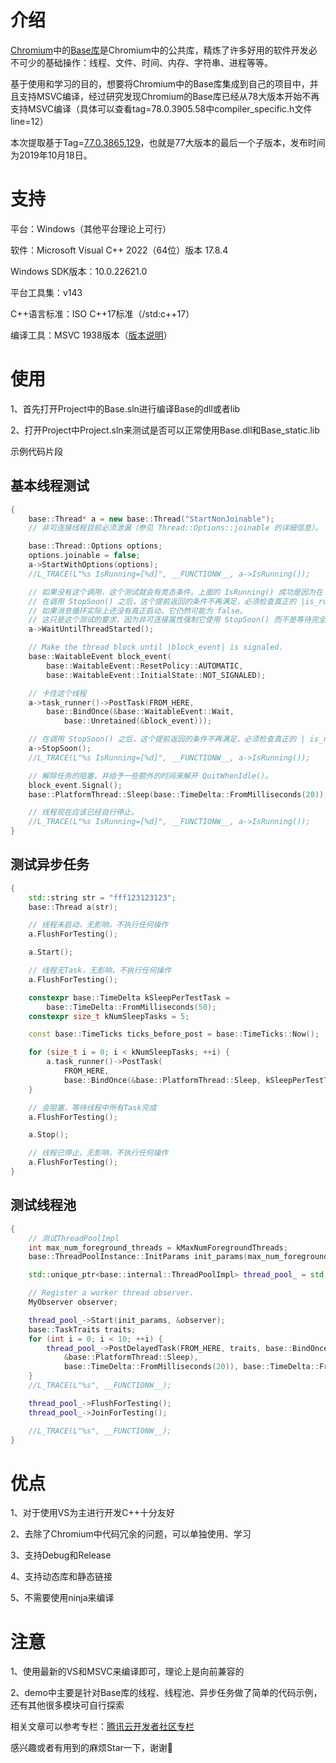 # 介绍
[Chromium](https://github.com/chromium/chromium)中的[Base库](https://github.com/chromium/chromium/tree/main/base)是Chromium中的公共库，精炼了许多好用的软件开发必不可少的基础操作：线程、文件、时间、内存、字符串、进程等等。

基于使用和学习的目的，想要将Chromium中的Base库集成到自己的项目中，并且支持MSVC编译，经过研究发现Chromium的Base库已经从78大版本开始不再支持MSVC编译（具体可以查看tag=78.0.3905.58中compiler_specific.h文件line=12）

本次提取基于Tag=[77.0.3865.129](https://github.com/chromium/chromium/tree/77.0.3865.129)，也就是77大版本的最后一个子版本，发布时间为2019年10月18日。

# 支持

平台：Windows（其他平台理论上可行）

软件：Microsoft Visual C++ 2022（64位）版本 17.8.4

Windows SDK版本：10.0.22621.0

平台工具集：v143

C++语言标准：ISO C++17标准（/std:c++17）

编译工具：MSVC 1938版本（[版本说明](https://sourceforge.net/p/predef/wiki/Compilers/#microsoft-visual-c)）

# 使用

1、首先打开Project中的Base.sln进行编译Base的dll或者lib

2、打开Project中Project.sln来测试是否可以正常使用Base.dll和Base_static.lib

示例代码片段
## 基本线程测试
```C++
{
    base::Thread* a = new base::Thread("StartNonJoinable");
    // 非可连接线程目前必须泄漏（参见 Thread::Options::joinable 的详细信息）。

    base::Thread::Options options;
    options.joinable = false;
    a->StartWithOptions(options);
    //L_TRACE(L"%s IsRunning=[%d]", __FUNCTIONW__, a->IsRunning());

    // 如果没有这个调用，这个测试就会有竞态条件。上面的 IsRunning() 成功是因为在 Start() 和 StopSoon() 之间有一个提前返回的条件，
    // 在调用 StopSoon() 之后，这个提前返回的条件不再满足，必须检查真正的 |is_running_| 位。
    // 如果消息循环实际上还没有真正启动，它仍然可能为 false。
    // 这只是这个测试的要求，因为非可连接属性强制它使用 StopSoon() 而不是等待完全的 Stop()。
    a->WaitUntilThreadStarted();

    // Make the thread block until |block_event| is signaled.
    base::WaitableEvent block_event(
        base::WaitableEvent::ResetPolicy::AUTOMATIC,
        base::WaitableEvent::InitialState::NOT_SIGNALED);

    // 卡住这个线程
    a->task_runner()->PostTask(FROM_HERE,
        base::BindOnce(&base::WaitableEvent::Wait,
            base::Unretained(&block_event)));

    // 在调用 StopSoon() 之后，这个提前返回的条件不再满足，必须检查真正的 | is_running_ | 位。
    a->StopSoon();
    //L_TRACE(L"%s IsRunning=[%d]", __FUNCTIONW__, a->IsRunning());

    // 解除任务的阻塞，并给予一些额外的时间来解开 QuitWhenIdle()。
    block_event.Signal();
    base::PlatformThread::Sleep(base::TimeDelta::FromMilliseconds(20));

    // 线程现在应该已经自行停止。
    //L_TRACE(L"%s IsRunning=[%d]", __FUNCTIONW__, a->IsRunning());
}
```

## 测试异步任务

```C++
{
    std::string str = "fff123123123";
    base::Thread a(str);

    // 线程未启动，无影响，不执行任何操作
    a.FlushForTesting();

    a.Start();

    // 线程无Task，无影响，不执行任何操作
    a.FlushForTesting();

    constexpr base::TimeDelta kSleepPerTestTask =
        base::TimeDelta::FromMilliseconds(50);
    constexpr size_t kNumSleepTasks = 5;

    const base::TimeTicks ticks_before_post = base::TimeTicks::Now();

    for (size_t i = 0; i < kNumSleepTasks; ++i) {
        a.task_runner()->PostTask(
            FROM_HERE,
            base::BindOnce(&base::PlatformThread::Sleep, kSleepPerTestTask));
    }

    // 会阻塞，等待线程中所有Task完成
    a.FlushForTesting();

    a.Stop();

    // 线程已停止，无影响，不执行任何操作
    a.FlushForTesting();
}
```

## 测试线程池
 
```C++
{
    // 测试ThreadPoolImpl
    int max_num_foreground_threads = kMaxNumForegroundThreads;
    base::ThreadPoolInstance::InitParams init_params(max_num_foreground_threads);

    std::unique_ptr<base::internal::ThreadPoolImpl> thread_pool_ = std::make_unique<base::internal::ThreadPoolImpl>("Test Thread Pool");

    // Register a worker thread observer.
    MyObserver observer;

    thread_pool_->Start(init_params, &observer);
    base::TaskTraits traits;
    for (int i = 0; i < 10; ++i) {
        thread_pool_->PostDelayedTask(FROM_HERE, traits, base::BindOnce(static_cast<void (*)(base::TimeDelta)>(
            &base::PlatformThread::Sleep),
            base::TimeDelta::FromMilliseconds(20)), base::TimeDelta::FromMilliseconds(20));
    }
    //L_TRACE(L"%s", __FUNCTIONW__);

    thread_pool_->FlushForTesting();
    thread_pool_->JoinForTesting();

    //L_TRACE(L"%s", __FUNCTIONW__);
}
```

# 优点

1、对于使用VS为主进行开发C++十分友好

2、去除了Chromium中代码冗余的问题，可以单独使用、学习

3、支持Debug和Release

4、支持动态库和静态链接

5、不需要使用ninja来编译

# 注意

1、使用最新的VS和MSVC来编译即可，理论上是向前兼容的

2、demo中主要是针对Base库的线程、线程池、异步任务做了简单的代码示例，还有其他很多模块可自行探索

相关文章可以参考专栏：[腾讯云开发者社区专栏](https://cloud.tencent.com/developer/column/102275)

感兴趣或者有用到的麻烦Star一下，谢谢🙏